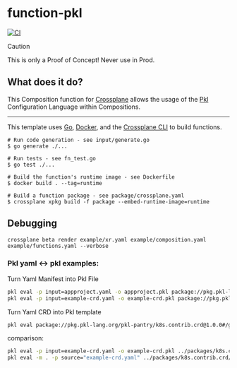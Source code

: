# function-pkl
[![CI](https://github.com/Avarei/function-pkl/actions/workflows/ci.yml/badge.svg)](https://github.com/Avarei/function-pkl/actions/workflows/ci.yml)

> [!CAUTION]
> This is only a Proof of Concept! Never use in Prod.

## What does it do?
This Composition function for [Crossplane][crossplane] allows the usage of the [Pkl][pkl] Configuration Language within Compositions.

---

This template uses [Go][go], [Docker][docker], and the [Crossplane CLI][cli] to
build functions.

```shell
# Run code generation - see input/generate.go
$ go generate ./...

# Run tests - see fn_test.go
$ go test ./...

# Build the function's runtime image - see Dockerfile
$ docker build . --tag=runtime

# Build a function package - see package/crossplane.yaml
$ crossplane xpkg build -f package --embed-runtime-image=runtime
```

## Debugging
`crossplane beta render example/xr.yaml example/composition.yaml example/functions.yaml --verbose`

### Pkl yaml <-> pkl examples:
Turn Yaml Manifest into Pkl File
```bash
pkl eval -p input=appproject.yaml -o appproject.pkl package://pkg.pkl-lang.org/pkl-pantry/k8s.contrib@1.0.1#/convert.pkl
pkl eval -p input=example-crd.yaml -o example-crd.pkl package://pkg.pkl-lang.org/pkl-pantry/k8s.contrib@1.0.1#/convert.pkl
```

Turn Yaml CRD into Pkl template
```bash
pkl eval package://pkg.pkl-lang.org/pkl-pantry/k8s.contrib.crd@1.0.0#/generate.pkl -m . -p source="https://raw.githubusercontent.com/argoproj/argo-cd/master/manifests/crds/appproject-crd.yaml"
```

comparison:
```bash
pkl eval -p input=example-crd.yaml -o example-crd.pkl ../packages/k8s.contrib/convert.pkl
pkl eval -m . -p source="example-crd.yaml" ../packages/k8s.contrib.crd/generate.pkl
```


[functions]: https://docs.crossplane.io/latest/concepts/composition-functions
[go]: https://go.dev
[crossplane]: https://www.crossplane.io
[function guide]: https://docs.crossplane.io/knowledge-base/guides/write-a-composition-function-in-go
[package docs]: https://pkg.go.dev/github.com/crossplane/function-sdk-go
[docker]: https://www.docker.com
[cli]: https://docs.crossplane.io/latest/cli
[pkl]: https://pkl-lang.org

